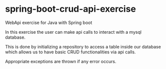 # spring-boot-crud-api-exercise
WebApi exercise for Java with Spring boot

In this exercise the user can make api calls to interact with a mysql database. 

This is done by initializing a repository to access a table inside our database \
which allows us to have basic CRUD functionalities via api calls. 

Appropriate exceptions are thrown if any error occurs.

